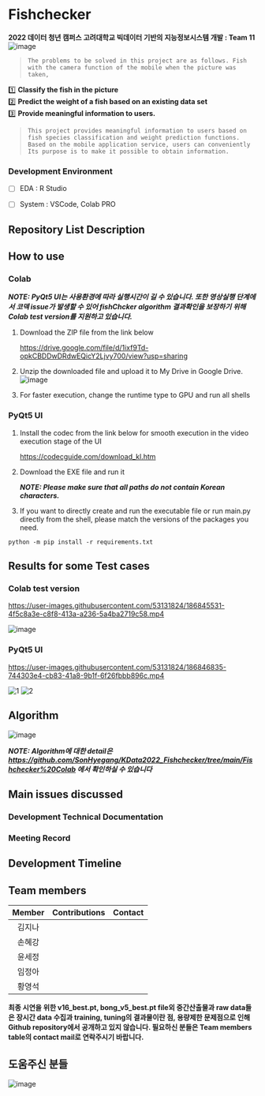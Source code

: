 # Fishchecker
**2022 데이터 청년 캠퍼스 고려대학교 빅데이터 기반의 지능정보시스템 개발 : Team 11**
![image](https://user-images.githubusercontent.com/53131824/186707022-956ff170-4047-4f2d-b739-3f7a295451d1.png)



> `The problems to be solved in this project are as follows. Fish with the camera function of the mobile
when the picture was taken,`

1️⃣ **Classify the fish in the picture**<br>
2️⃣ **Predict the weight of a fish based on an existing data set**<br>
3️⃣ **Provide meaningful information to users.**

>   `This project provides meaningful information to users based on fish species classification and weight prediction functions. Based on the mobile application service, users can conveniently Its purpose is to make it possible to obtain information.`


### Development Environment
- [ ] EDA : R Studio
- [ ] System : VSCode, Colab PRO


## Repository List Description



## How to use
### Colab
***NOTE: PyQt5 UI는 사용환경에 따라 실행시간이 길 수 있습니다. 또한 영상실행 단계에서 코덱 issue가 발생할 수 있어 fishChcker algorithm 결과확인을 보장하기 위해 Colab test version를 지원하고 있습니다.***

1. Download the ZIP file from the link below

   https://drive.google.com/file/d/1ixf9Td-opkCBDDwDRdwEQicY2Ljvy700/view?usp=sharing 

2. Unzip the downloaded file and upload it to My Drive in Google Drive.
![image](https://user-images.githubusercontent.com/53131824/186811130-f654b789-4300-46c5-be22-9e97bd15c3e5.png)

3. For faster execution, change the runtime type to GPU and run all shells



### PyQt5 UI
1. Install the codec from the link below for smooth execution in the video execution stage of the UI

   https://codecguide.com/download_kl.htm 

2. Download the EXE file and run it

   ***NOTE: Please make sure that all paths do not contain Korean characters.***

3. If you want to directly create and run the executable file or run main.py directly from the shell, please match the versions of the packages you need.
```
python -m pip install -r requirements.txt
```


## Results for some Test cases
### Colab test version


https://user-images.githubusercontent.com/53131824/186845531-4f5c8a3e-c8f8-413a-a236-5a4ba2719c58.mp4

![image](https://user-images.githubusercontent.com/53131824/186847162-3b6b54e1-217e-47d0-9c85-26ad55dc215f.png)


### PyQt5 UI


https://user-images.githubusercontent.com/53131824/186846835-744303e4-cb83-41a8-9b1f-6f26fbbb896c.mp4

![1](https://user-images.githubusercontent.com/53131824/186847252-fd7714b1-4983-489b-bf6f-22da0507f2d9.png)
![2](https://user-images.githubusercontent.com/53131824/186847271-7b9dbe93-06b5-41c4-8009-df8edd7c97ef.png)



## Algorithm
![image](https://user-images.githubusercontent.com/109898791/186849435-10d466fe-e003-473a-8ab8-bccb6d83bc4a.png)




***NOTE: Algorithm에 대한 detail은 https://github.com/SonHyegang/KData2022_Fishchecker/tree/main/Fishchecker%20Colab 
에서 확인하실 수 있습니다***



## Main issues discussed
### Development Technical Documentation

### Meeting Record



## Development Timeline




## Team members
|Member|Contributions|Contact|
|:-:|-------|-|
|김지나|||
|손혜강|||
|윤세정|||
|임정아|||
|황영석|||

**최종 시연을 위한 v16_best.pt, bong_v5_best.pt file외 중간산출물과 raw data들은 장시간 data 수집과 training, tuning의 결과물이란 점, 용량제한 문제점으로 인해 Github repository에서 공개하고 있지 않습니다. 필요하신 분들은 Team members table의 contact mail로 연락주시기 바랍니다.**

## 도움주신 분들

![image](https://user-images.githubusercontent.com/53131824/186621158-785481bb-8d06-4c23-9b98-653a00c0f562.png)
